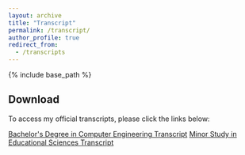 ```yaml
---
layout: archive
title: "Transcript"
permalink: /transcript/
author_profile: true
redirect_from:
  - /transcripts
---
```


{% include base_path %}

## Download
To access my official transcripts, please click the links below:

[Bachelor's Degree in Computer Engineering Transcript](/files/ce_transcript.pdf)
[Minor Study in Educational Sciences Transcript](/files/es_transcript.pdf)
